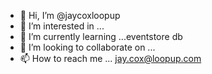 - 👋 Hi, I’m @jaycoxloopup
- 👀 I’m interested in ...
- 🌱 I’m currently learning ...eventstore db
- 💞️ I’m looking to collaborate on ...
- 📫 How to reach me ... jay.cox@loopup.com

<!---
jaycoxloopup/jaycoxloopup is a ✨ special ✨ repository because its `README.md` (this file) appears on your GitHub profile.
You can click the Preview link to take a look at your changes.
--->
